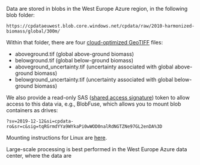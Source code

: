 Data are stored in blobs in the West Europe Azure region, in the following blob folder:

`https://cpdataeuwest.blob.core.windows.net/cpdata/raw/2010-harmonized-biomass/global/300m/`

Within that folder, there are four [cloud-optimized GeoTIFF](https://www.cogeo.org/) files:

* aboveground.tif (global above-ground biomass)
* belowground.tif (global below-ground biomass)
* aboveground_uncertainty.tif (uncertainty associated with global above-ground biomass)
* belowground_uncertainty.tif (uncertainty associated with global below-ground biomass)

We also provide a read-only SAS (<a href="https://docs.microsoft.com/en-us/azure/storage/common/storage-sas-overview">shared access signature</a>) token to allow access to this data via, e.g., BlobFuse, which allows you to mount blob containers as drives:

`?sv=2019-12-12&si=cpdata-ro&sr=c&sig=tqRGrmdYYa9WYkaPi0wWOD0nalRdNGTZNe97GL2enDA%3D`

Mounting instructions for Linux are [here](https://docs.microsoft.com/en-us/azure/storage/blobs/storage-how-to-mount-container-linux).

Large-scale processing is best performed in the West Europe Azure data center, where the data are 
